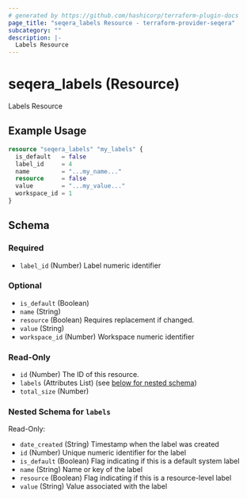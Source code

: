 ```yaml
---
# generated by https://github.com/hashicorp/terraform-plugin-docs
page_title: "seqera_labels Resource - terraform-provider-seqera"
subcategory: ""
description: |-
  Labels Resource
---
```


# seqera_labels (Resource)

Labels Resource

## Example Usage

```terraform
resource "seqera_labels" "my_labels" {
  is_default   = false
  label_id     = 4
  name         = "...my_name..."
  resource     = false
  value        = "...my_value..."
  workspace_id = 1
}
```

<!-- schema generated by tfplugindocs -->
## Schema

### Required

- `label_id` (Number) Label numeric identifier

### Optional

- `is_default` (Boolean)
- `name` (String)
- `resource` (Boolean) Requires replacement if changed.
- `value` (String)
- `workspace_id` (Number) Workspace numeric identifier

### Read-Only

- `id` (Number) The ID of this resource.
- `labels` (Attributes List) (see [below for nested schema](#nestedatt--labels))
- `total_size` (Number)

<a id="nestedatt--labels"></a>
### Nested Schema for `labels`

Read-Only:

- `date_created` (String) Timestamp when the label was created
- `id` (Number) Unique numeric identifier for the label
- `is_default` (Boolean) Flag indicating if this is a default system label
- `name` (String) Name or key of the label
- `resource` (Boolean) Flag indicating if this is a resource-level label
- `value` (String) Value associated with the label
